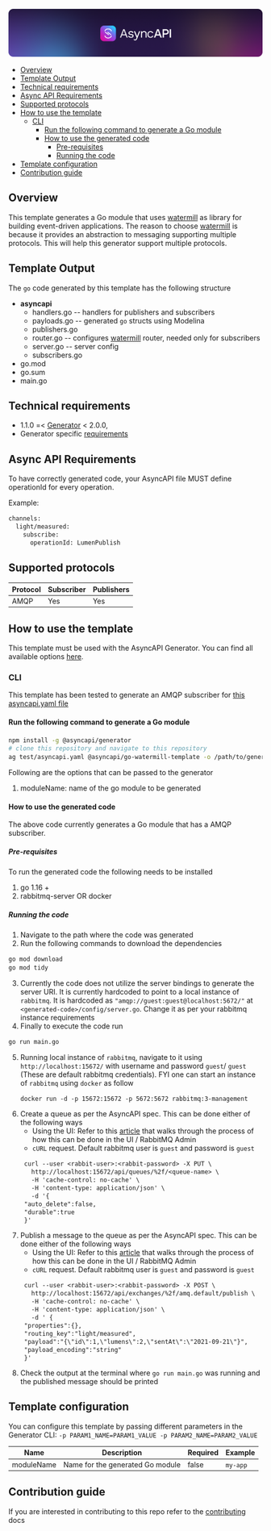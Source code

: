 [![AsyncAPI logo](./assets/logo_banner.png)](https://www.asyncapi.com)
<!-- toc is generated with GitHub Actions do not remove toc markers -->

<!-- toc -->

- [Overview](#overview)
- [Template Output](#template-output)
- [Technical requirements](#technical-requirements)
- [Async API Requirements](#async-api-requirements)
- [Supported protocols](#supported-protocols)
- [How to use the template](#how-to-use-the-template)
  * [CLI](#cli)
    + [Run the following command to generate a Go module](#run-the-following-command-to-generate-a-go-module)
    + [How to use the generated code](#how-to-use-the-generated-code)
      - [Pre-requisites](#pre-requisites)
      - [Running the code](#running-the-code)
- [Template configuration](#template-configuration)
- [Contribution guide](#contribution-guide)

<!-- tocstop -->

## Overview

This template generates a Go module that uses [watermill](https://github.com/ThreeDotsLabs/watermill) as library for building event-driven applications. The reason to choose [watermill](https://github.com/ThreeDotsLabs/watermill) is because it provides an abstraction to messaging supporting multiple protocols. This will help this generator support multiple protocols.

## Template Output

The `go` code generated by this template has the following structure

- __asyncapi__
  - handlers.go -- handlers for publishers and subscribers
  - payloads.go -- generated `go` structs using Modelina
  - publishers.go
  - router.go -- configures [watermill](https://watermill.io/) router, needed only for subscribers
  - server.go -- server config
  - subscribers.go
- go.mod
- go.sum
- main.go

## Technical requirements

- 1.1.0 =< [Generator](https://github.com/asyncapi/generator/) < 2.0.0,
- Generator specific [requirements](https://github.com/asyncapi/generator/#requirements)

## Async API Requirements

To have correctly generated code, your AsyncAPI file MUST define operationId for every operation.

Example:
```
channels:
  light/measured:
    subscribe:
      operationId: LumenPublish
```

## Supported protocols

|  Protocol |  Subscriber | Publishers   |
|---|---|---|
|  AMQP | Yes   | Yes   |


## How to use the template

This template must be used with the AsyncAPI Generator. You can find all available options [here](https://github.com/asyncapi/generator/).

### CLI

This template has been tested to generate an AMQP subscriber for [this asyncapi.yaml file](./test/asyncapi.yaml)

#### Run the following command to generate a Go module

```bash
npm install -g @asyncapi/generator
# clone this repository and navigate to this repository
ag test/asyncapi.yaml @asyncapi/go-watermill-template -o /path/to/generated-code -p moduleName=your-go-module-name
```

Following are the options that can be passed to the generator

1. moduleName: name of the go module to be generated

#### How to use the generated code

The above code currently generates a Go module that has a AMQP subscriber.

##### Pre-requisites
To run the generated code the following needs to be installed

1. go 1.16 +
2. rabbitmq-server OR docker

##### Running the code

1. Navigate to the path where the code was generated
2. Run the following commands to download the dependencies
```bash
go mod download
go mod tidy
```
3. Currently the code does not utilize the server bindings to generate the server URI. It is currently hardcoded to point to a local instance of `rabbitmq`. It is hardcoded as `"amqp://guest:guest@localhost:5672/"` at `<generated-code>/config/server.go`. Change it as per your rabbitmq instance requirements
4. Finally to execute the code run
```bash
go run main.go
```
5. Running local instance of `rabbitmq`, navigate to it using `http://localhost:15672/` with username and password `guest`/ `guest` (These are default rabbitmq credentials).
   FYI one can start an instance of `rabbitmq` using  `docker` as follow
   ```
   docker run -d -p 15672:15672 -p 5672:5672 rabbitmq:3-management
   ```
6. Create a queue as per the AsyncAPI spec.
   This can be done either of the following ways
   -  Using the UI: Refer to this [article](https://www.cloudamqp.com/blog/part3-rabbitmq-for-beginners_the-management-interface.html) that walks through the process of how this can be done in the UI / RabbitMQ Admin
   - `cURL` request. Default rabbitmq user is `guest` and password is `guest`
   ```
    curl --user <rabbit-user>:<rabbit-password> -X PUT \
      http://localhost:15672/api/queues/%2f/<queue-name> \
      -H 'cache-control: no-cache' \
      -H 'content-type: application/json' \
      -d '{
    "auto_delete":false,
    "durable":true
    }'
   ```
7. Publish a message to the queue as per the AsyncAPI spec. This can be done either of the following ways
   - Using the UI: Refer to this [article](https://www.cloudamqp.com/blog/part3-rabbitmq-for-beginners_the-management-interface.html) that walks through the process of how this can be done in the UI / RabbitMQ Admin
   - `cURL` request. Default rabbitmq user is `guest` and password is `guest`
   ```
    curl --user <rabbit-user>:<rabbit-password> -X POST \
      http://localhost:15672/api/exchanges/%2f/amq.default/publish \
      -H 'cache-control: no-cache' \
      -H 'content-type: application/json' \
      -d ' {
    "properties":{},
    "routing_key":"light/measured",
    "payload":"{\"id\":1,\"lumens\":2,\"sentAt\":\"2021-09-21\"}",
    "payload_encoding":"string"
    }'
   ```
8. Check the output at the terminal where `go run main.go` was running and the published message should be printed

## Template configuration

You can configure this template by passing different parameters in the Generator CLI: `-p PARAM1_NAME=PARAM1_VALUE -p PARAM2_NAME=PARAM2_VALUE`

|Name|Description|Required|Example|
|---|---|---|---|
|moduleName|Name for the generated Go module|false|`my-app`|

## Contribution guide

If you are interested in contributing to this repo refer to the [contributing](https://github.com/asyncapi/go-watermill-template/blob/master/docs/contributing.md) docs
